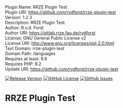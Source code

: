   <!-- BEGIN PLUGIN DATA -->
  Plugin Name:        RRZE Plugin Test<br>
Plugin URI:         https://github.com/rvdforst/rrze-plugin-test<br>
Version:            1.2.3<br>
Description:        RRZE Plugin Test.<br>
Author:             R.v.d. Forst<br>
Author URI:         https://gitlab.rrze.fau.de/rvdforst<br>
License:            GNU General Public License v2<br>
License URI:        http://www.gnu.org/licenses/gpl-2.0.html<br>
Text Domain:        rrze-plugin-test<br>
Domain Path:        /languages<br>
Requires at least:  6.6<br>
Requires PHP:       8.2<br>
Update URI:         https://github.com/rvdforst/rrze-plugin-test<br>

  <!-- END PLUGIN DATA -->

[![Release Version](https://img.shields.io/github/v/release/rvdforst/rrze-plugin-test?label=Release+Version)](https://github.com/rvdforst/rrze-plugin-test/releases/)
[![GitHub License](https://img.shields.io/github/license/rvdforst/rrze-plugin-test)](https://github.com/rvdforst/rrze-plugin-test)
[![GitHub issues](https://img.shields.io/github/issues/rvdforst/rrze-plugin-test)](https://github.com/rvdforst/rrze-plugin-test/issues)


# RRZE Plugin Test

